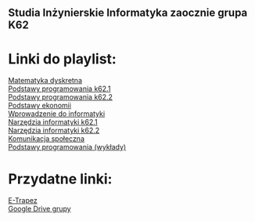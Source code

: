 ## Studia Inżynierskie Informatyka zaocznie grupa K62

# Linki do playlist:

[Matematyka dyskretna](https://www.youtube.com/playlist?list=PLxJh4IIn0QjoxA0lcmLl0kIsIdMPY5vMb)\
[Podstawy programowania k62.1](https://www.youtube.com/playlist?list=PLxJh4IIn0Qjq3oiZhBZrcuCqOlMeFWkGp)\
[Podstawy programowania k62.2](https://www.youtube.com/playlist?list=PLxJh4IIn0QjpRfj9P42TFfKoORMVIivgF)\
[Podstawy ekonomii](https://www.youtube.com/playlist?list=PLxJh4IIn0QjrWYpCtBh6ZOAgsRyMMoLqR)\
[Wprowadzenie do informatyki](https://www.youtube.com/playlist?list=PLxJh4IIn0Qjr5uAQOWph2Uue47PfARHWh)\
[Narzędzia informatyki k62.1](https://www.youtube.com/playlist?list=PLxJh4IIn0QjqnVgWPiAEDzSdeaXkxKjjJ)\
[Narzędzia informatyki k62.2](https://www.youtube.com/playlist?list=PLxJh4IIn0Qjofa9J1qMQDK87OWr-Pt_kB)\
[Komunikacja społeczna](https://www.youtube.com/playlist?list=PLxJh4IIn0QjoiOuPi6tbrpDEQftrr1DYU)\
[Podstawy programowania (wykłady)](https://www.youtube.com/playlist?list=PLxJh4IIn0QjqNenTAmZ6YPZlaGFO_qC8E)

# Przydatne linki:

[E-Trapez](https://drive.google.com/drive/folders/1BQsuX3Dy3fVYFkeaWca4WIOEtkwEx89L)\
[Google Drive grupy](https://drive.google.com/drive/u/1/folders/1_YaUUs0wsGsuLAZtbRvUAtrLGgUqnsEm?usp=sharing)

